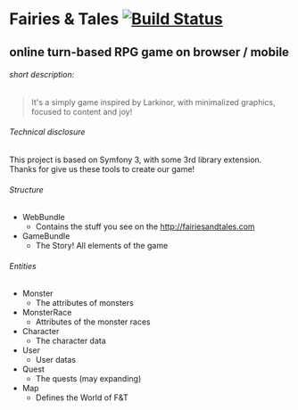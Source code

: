 Fairies & Tales [![Build Status](https://travis-ci.com/Mikopet/fairiesandtales.com.svg?token=k79tkesPyEyn4V1HxT9E)](https://travis-ci.com/Mikopet/fairiesandtales.com)
===================
## online turn-based RPG game on browser / mobile 

###### short description:
> It's a simply game inspired by Larkinor, with minimalized graphics, focused to content and joy!

###### Technical disclosure
This project is based on Symfony 3, with some 3rd library extension. Thanks for give us these tools to create our game!

###### Structure
- WebBundle
  * Contains the stuff you see on the http://fairiesandtales.com 
- GameBundle
  * The Story! All elements of the game

###### Entities
- Monster
  * The attributes of monsters 
- MonsterRace
  * Attributes of the monster races
- Character
  * The character data
- User
  * User datas
- Quest
  * The quests (may expanding)
- Map
  * Defines the World of F&T
